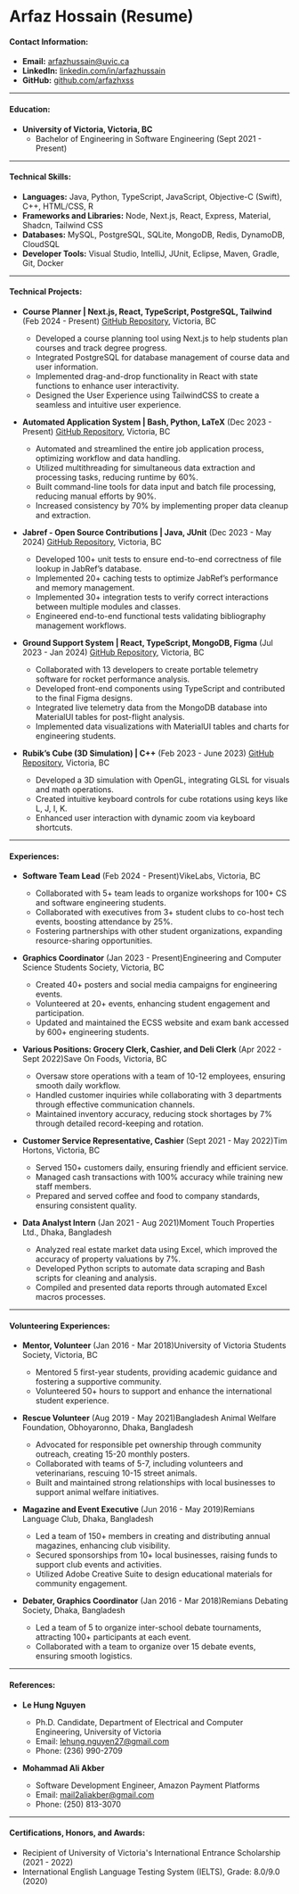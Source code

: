# **Arfaz Hossain (Resume)**

#### **Contact Information:**

- **Email:** arfazhussain@uvic.ca
- **LinkedIn:** [linkedin.com/in/arfazhussain](https://linkedin.com/in/arfazhussain)
- **GitHub:** [github.com/arfazhxss](https://github.com/arfazhxss)

---

#### **Education:**

- **University of Victoria, Victoria, BC**
  - Bachelor of Engineering in Software Engineering (Sept 2021 - Present)

---

#### **Technical Skills:**

- **Languages:** Java, Python, TypeScript, JavaScript, Objective-C (Swift), C++, HTML/CSS, R
- **Frameworks and Libraries:** Node, Next.js, React, Express, Material, Shadcn, Tailwind CSS
- **Databases:** MySQL, PostgreSQL, SQLite, MongoDB, Redis, DynamoDB, CloudSQL
- **Developer Tools:** Visual Studio, IntelliJ, JUnit, Eclipse, Maven, Gradle, Git, Docker

---

#### **Technical Projects:**

- **Course Planner | Next.js, React, TypeScript, PostgreSQL, Tailwind** (Feb 2024 - Present) [GitHub Repository](www.github.com/arfazhxss/course-planner), Victoria, BC

  - Developed a course planning tool using Next.js to help students plan courses and track degree progress.
  - Integrated PostgreSQL for database management of course data and user information.
  - Implemented drag-and-drop functionality in React with state functions to enhance user interactivity.
  - Designed the User Experience using TailwindCSS to create a seamless and intuitive user experience.

- **Automated Application System | Bash, Python, LaTeX** (Dec 2023 - Present) [GitHub Repository](www.github.com/arfazhxss/app-sys), Victoria, BC

  - Automated and streamlined the entire job application process, optimizing workflow and data handling.
  - Utilized multithreading for simultaneous data extraction and processing tasks, reducing runtime by 60%.
  - Built command-line tools for data input and batch file processing, reducing manual efforts by 90%.
  - Increased consistency by 70% by implementing proper data cleanup and extraction.

- **Jabref - Open Source Contributions | Java, JUnit** (Dec 2023 - May 2024) [GitHub Repository](www.github.com/arfazhxss/jabref), Victoria, BC

  - Developed 100+ unit tests to ensure end-to-end correctness of file lookup in JabRef’s database.
  - Implemented 20+ caching tests to optimize JabRef’s performance and memory management.
  - Implemented 30+ integration tests to verify correct interactions between multiple modules and classes.
  - Engineered end-to-end functional tests validating bibliography management workflows.

- **Ground Support System | React, TypeScript, MongoDB, Figma** (Jul 2023 - Jan 2024) [GitHub Repository](www.github.com/UVicRocketry/Ground-Support), Victoria, BC

  - Collaborated with 13 developers to create portable telemetry software for rocket performance analysis.
  - Developed front-end components using TypeScript and contributed to the final Figma designs.
  - Integrated live telemetry data from the MongoDB database into MaterialUI tables for post-flight analysis.
  - Implemented data visualizations with MaterialUI tables and charts for engineering students.

- **Rubik’s Cube (3D Simulation) | C++** (Feb 2023 - June 2023) [GitHub Repository](www.github.com/arfazhxss/rubiks-cube-cpp), Victoria, BC

  - Developed a 3D simulation with OpenGL, integrating GLSL for visuals and math operations.
  - Created intuitive keyboard controls for cube rotations using keys like L, J, I, K.
  - Enhanced user interaction with dynamic zoom via keyboard shortcuts.

---

#### **Experiences:**

- **Software Team Lead** (Feb 2024 - Present)VikeLabs, Victoria, BC

  - Collaborated with 5+ team leads to organize workshops for 100+ CS and software engineering students.
  - Collaborated with executives from 3+ student clubs to co-host tech events, boosting attendance by 25%.
  - Fostering partnerships with other student organizations, expanding resource-sharing opportunities.

- **Graphics Coordinator** (Jan 2023 - Present)Engineering and Computer Science Students Society, Victoria, BC

  - Created 40+ posters and social media campaigns for engineering events.
  - Volunteered at 20+ events, enhancing student engagement and participation.
  - Updated and maintained the ECSS website and exam bank accessed by 600+ engineering students.

- **Various Positions: Grocery Clerk, Cashier, and Deli Clerk** (Apr 2022 - Sept 2022)Save On Foods, Victoria, BC

  - Oversaw store operations with a team of 10-12 employees, ensuring smooth daily workflow.
  - Handled customer inquiries while collaborating with 3 departments through effective communication channels.
  - Maintained inventory accuracy, reducing stock shortages by 7% through detailed record-keeping and rotation.

- **Customer Service Representative, Cashier** (Sept 2021 - May 2022)Tim Hortons, Victoria, BC

  - Served 150+ customers daily, ensuring friendly and efficient service.
  - Managed cash transactions with 100% accuracy while training new staff members.
  - Prepared and served coffee and food to company standards, ensuring consistent quality.

- **Data Analyst Intern** (Jan 2021 - Aug 2021)Moment Touch Properties Ltd., Dhaka, Bangladesh

  - Analyzed real estate market data using Excel, which improved the accuracy of property valuations by 7%.
  - Developed Python scripts to automate data scraping and Bash scripts for cleaning and analysis.
  - Compiled and presented data reports through automated Excel macros processes.

---

#### **Volunteering Experiences:**

- **Mentor, Volunteer** (Jan 2016 - Mar 2018)University of Victoria Students Society, Victoria, BC

  - Mentored 5 first-year students, providing academic guidance and fostering a supportive community.
  - Volunteered 50+ hours to support and enhance the international student experience.

- **Rescue Volunteer** (Aug 2019 - May 2021)Bangladesh Animal Welfare Foundation, Obhoyaronno, Dhaka, Bangladesh

  - Advocated for responsible pet ownership through community outreach, creating 15-20 monthly posters.
  - Collaborated with teams of 5-7, including volunteers and veterinarians, rescuing 10-15 street animals.
  - Built and maintained strong relationships with local businesses to support animal welfare initiatives.

- **Magazine and Event Executive** (Jun 2016 - May 2019)Remians Language Club, Dhaka, Bangladesh

  - Led a team of 150+ members in creating and distributing annual magazines, enhancing club visibility.
  - Secured sponsorships from 10+ local businesses, raising funds to support club events and activities.
  - Utilized Adobe Creative Suite to design educational materials for community engagement.

- **Debater, Graphics Coordinator** (Jan 2016 - Mar 2018)Remians Debating Society, Dhaka, Bangladesh

  - Led a team of 5 to organize inter-school debate tournaments, attracting 100+ participants at each event.
  - Collaborated with a team to organize over 15 debate events, ensuring smooth logistics.

---

#### **References:**

- **Le Hung Nguyen**
  - Ph.D. Candidate, Department of Electrical and Computer Engineering, University of Victoria
  - Email: lehung.nguyen27@gmail.com
  - Phone: (236) 990-2709

- **Mohammad Ali Akber**
  - Software Development Engineer, Amazon Payment Platforms
  - Email: mail2aliakber@gmail.com
  - Phone: (250) 813-3070

---

#### **Certifications, Honors, and Awards:**

- Recipient of University of Victoria's International Entrance Scholarship (2021 - 2022)
- International English Language Testing System (IELTS), Grade: 8.0/9.0 (2020)
